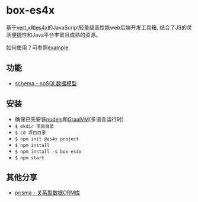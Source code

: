 # box-es4x
基于[vert.x](https://vertx.io)和[es4x](https://reactiverse.io/es4x/)的JavaScript轻量级高性能web后端开发工具箱, 结合了JS的灵活便捷性和Java平台丰富且成熟的资源。

如何使用？可参照[example](/example/)

## 功能

* [schema - noSQL数据模型](/schema.js)

## 安装

* 确保已先安装[nodejs](https://nodejs.org/en/)和[GraalVM](https://www.graalvm.org/)(多语言运行时)
* `$ mkdir 项目目录`
* `$ cd 项目目录`
* `$ npm init @es4x project`
* `$ npm install`
* `$ npm install -s box-es4x`
* `$ npm start`


## 其他分享
* [prisma - 关系型数据ORM库](https://www.prisma.io/)
